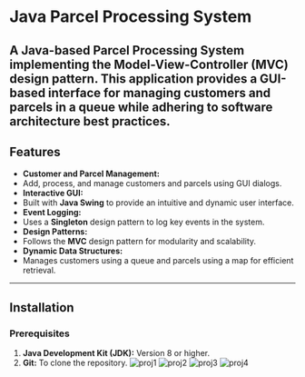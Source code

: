 # Java Parcel Processing System
A Java-based **Parcel Processing System** implementing the **Model-View-Controller (MVC)** design pattern. This application provides a GUI-based interface for managing customers and parcels in a queue while adhering to software architecture best practices.
---
## Features
- **Customer and Parcel Management:**
 - Add, process, and manage customers and parcels using GUI dialogs.
- **Interactive GUI:**
 - Built with **Java Swing** to provide an intuitive and dynamic user interface.
- **Event Logging:**
 - Uses a **Singleton** design pattern to log key events in the system.
- **Design Patterns:**
 - Follows the **MVC** design pattern for modularity and scalability.
- **Dynamic Data Structures:**
 - Manages customers using a queue and parcels using a map for efficient retrieval.
---
## Installation
### Prerequisites
1. **Java Development Kit (JDK):** Version 8 or higher.
2. **Git:** To clone the repository.
![proj1](https://github.com/user-attachments/assets/60f7424e-656d-4908-a071-31874f8002eb)
![proj2](https://github.com/user-attachments/assets/502db821-422c-42ea-aa51-7b3bd7085a08)
![proj3](https://github.com/user-attachments/assets/869cdab5-a031-418f-a87c-e5393396c6ca)
![proj4](https://github.com/user-attachments/assets/5c03c2f3-9b44-4b73-b399-3744e0fafe43)
